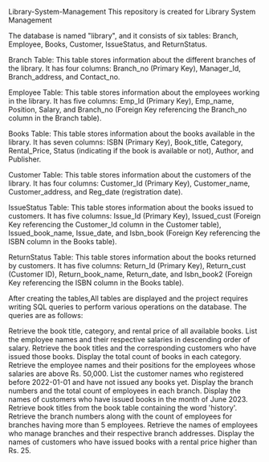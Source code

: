 Library-System-Management
This repository is created for Library System Management

The database is named "library", and it consists of six tables: Branch, Employee, Books, Customer, IssueStatus, and ReturnStatus.

Branch Table:
This table stores information about the different branches of the library. It has four columns: Branch_no (Primary Key), Manager_Id, Branch_address, and Contact_no.

Employee Table:
This table stores information about the employees working in the library. It has five columns: Emp_Id (Primary Key), Emp_name, Position, Salary, and Branch_no (Foreign Key referencing the Branch_no column in the Branch table).

Books Table:
This table stores information about the books available in the library. It has seven columns: ISBN (Primary Key), Book_title, Category, Rental_Price, Status (indicating if the book is available or not), Author, and Publisher.

Customer Table:
This table stores information about the customers of the library. It has four columns: Customer_Id (Primary Key), Customer_name, Customer_address, and Reg_date (registration date).

IssueStatus Table:
This table stores information about the books issued to customers. It has five columns: Issue_Id (Primary Key), Issued_cust (Foreign Key referencing the Customer_Id column in the Customer table), Issued_book_name, Issue_date, and Isbn_book (Foreign Key referencing the ISBN column in the Books table).

ReturnStatus Table:
This table stores information about the books returned by customers. It has five columns: Return_Id (Primary Key), Return_cust (Customer ID), Return_book_name, Return_date, and Isbn_book2 (Foreign Key referencing the ISBN column in the Books table).

After creating the tables,All tables are displayed and the project requires writing SQL queries to perform various operations on the database. The queries are as follows:

Retrieve the book title, category, and rental price of all available books.
List the employee names and their respective salaries in descending order of salary.
Retrieve the book titles and the corresponding customers who have issued those books.
Display the total count of books in each category.
Retrieve the employee names and their positions for the employees whose salaries are above Rs. 50,000.
List the customer names who registered before 2022-01-01 and have not issued any books yet.
Display the branch numbers and the total count of employees in each branch.
Display the names of customers who have issued books in the month of June 2023.
Retrieve book titles from the book table containing the word 'history'.
Retrieve the branch numbers along with the count of employees for branches having more than 5 employees.
Retrieve the names of employees who manage branches and their respective branch addresses.
Display the names of customers who have issued books with a rental price higher than Rs. 25.
